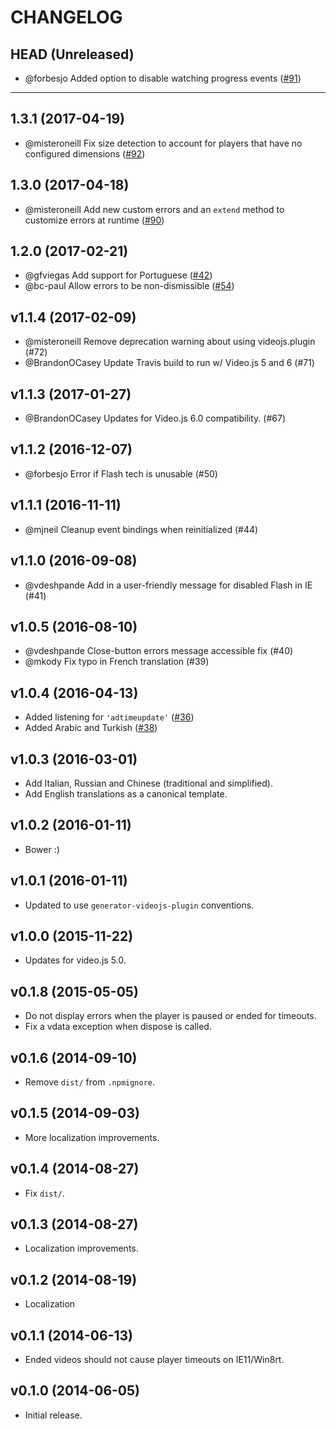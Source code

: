 CHANGELOG
=========

## HEAD (Unreleased)
* @forbesjo Added option to disable watching progress events ([#91](https://github.com/brightcove/videojs-errors/pull/91))

--------------------

## 1.3.1 (2017-04-19)
* @misteroneill Fix size detection to account for players that have no configured dimensions ([#92](https://github.com/brightcove/videojs-errors/pull/92))

## 1.3.0 (2017-04-18)
* @misteroneill Add new custom errors and an `extend` method to customize errors at runtime ([#90](https://github.com/brightcove/videojs-errors/pull/90))

## 1.2.0 (2017-02-21)
* @gfviegas Add support for Portuguese ([#42](https://github.com/brightcove/videojs-errors/pull/42))
* @bc-paul Allow errors to be non-dismissible ([#54](https://github.com/brightcove/videojs-errors/pull/54))

## v1.1.4 (2017-02-09)
* @misteroneill Remove deprecation warning about using videojs.plugin (#72)
* @BrandonOCasey Update Travis build to run w/ Video.js 5 and 6 (#71)

## v1.1.3 (2017-01-27)
* @BrandonOCasey Updates for Video.js 6.0 compatibility. (#67)

## v1.1.2 (2016-12-07)
* @forbesjo Error if Flash tech is unusable (#50)

## v1.1.1 (2016-11-11)
* @mjneil Cleanup event bindings when reinitialized (#44)

## v1.1.0 (2016-09-08)
* @vdeshpande Add in a user-friendly message for disabled Flash in IE (#41)

## v1.0.5 (2016-08-10)
* @vdeshpande Close-button errors message accessible fix (#40)
* @mkody Fix typo in French translation (#39)

## v1.0.4 (2016-04-13)
* Added listening for `'adtimeupdate'` ([#36](https://github.com/brightcove/videojs-errors/pull/36))
* Added Arabic and Turkish ([#38](https://github.com/brightcove/videojs-errors/pull/38))

## v1.0.3 (2016-03-01)
* Add Italian, Russian and Chinese (traditional and simplified).
* Add English translations as a canonical template.

## v1.0.2 (2016-01-11)
* Bower :)

## v1.0.1 (2016-01-11)
* Updated to use `generator-videojs-plugin` conventions.

## v1.0.0 (2015-11-22)
* Updates for video.js 5.0.

## v0.1.8 (2015-05-05)
* Do not display errors when the player is paused or ended for timeouts.
* Fix a vdata exception when dispose is called.

## v0.1.6 (2014-09-10)
* Remove `dist/` from `.npmignore`.

## v0.1.5 (2014-09-03)
* More localization improvements.

## v0.1.4 (2014-08-27)
* Fix `dist/`.

## v0.1.3 (2014-08-27)
* Localization improvements.

## v0.1.2 (2014-08-19)
* Localization

## v0.1.1 (2014-06-13)
* Ended videos should not cause player timeouts on IE11/Win8rt.

## v0.1.0 (2014-06-05)
* Initial release.

